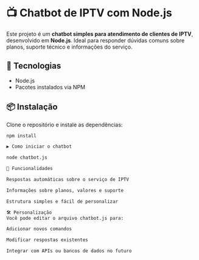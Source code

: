 # 📺 Chatbot de IPTV com Node.js

Este projeto é um **chatbot simples para atendimento de clientes de IPTV**, desenvolvido em **Node.js**. Ideal para responder dúvidas comuns sobre planos, suporte técnico e informações do serviço.

## 🚀 Tecnologias

- Node.js
- Pacotes instalados via NPM

## 📦 Instalação

Clone o repositório e instale as dependências:

```bash
npm install

▶️ Como iniciar o chatbot

node chatbot.js

💬 Funcionalidades

Respostas automáticas sobre o serviço de IPTV

Informações sobre planos, valores e suporte

Estrutura simples e fácil de personalizar

🛠️ Personalização
Você pode editar o arquivo chatbot.js para:

Adicionar novos comandos

Modificar respostas existentes

Integrar com APIs ou bancos de dados no futuro
